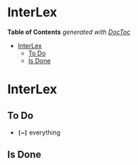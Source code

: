 
# InterLex


<!-- START doctoc generated TOC please keep comment here to allow auto update -->
<!-- DON'T EDIT THIS SECTION, INSTEAD RE-RUN doctoc TO UPDATE -->
**Table of Contents**  *generated with [DocToc](https://github.com/thlorenz/doctoc)*

- [InterLex](#interlex)
  - [To Do](#to-do)
  - [Is Done](#is-done)

<!-- END doctoc generated TOC please keep comment here to allow auto update -->



# InterLex


## To Do

* **`[—]`** everything
<!-- * **`[—]`** it should be possible to use arbitrary field names in the declaration -->
<!-- * **`[—]`** types are anonymous -->

## Is Done

<!-- * **`[+]`** rename `TMP_typespace1` to `std` -->
<!-- * **`[+]`** rename `ctx.types` to `ctx.ct` to mirror name `CT` of the default `Cleartype` instance -->

<!-- ## Don't -->

